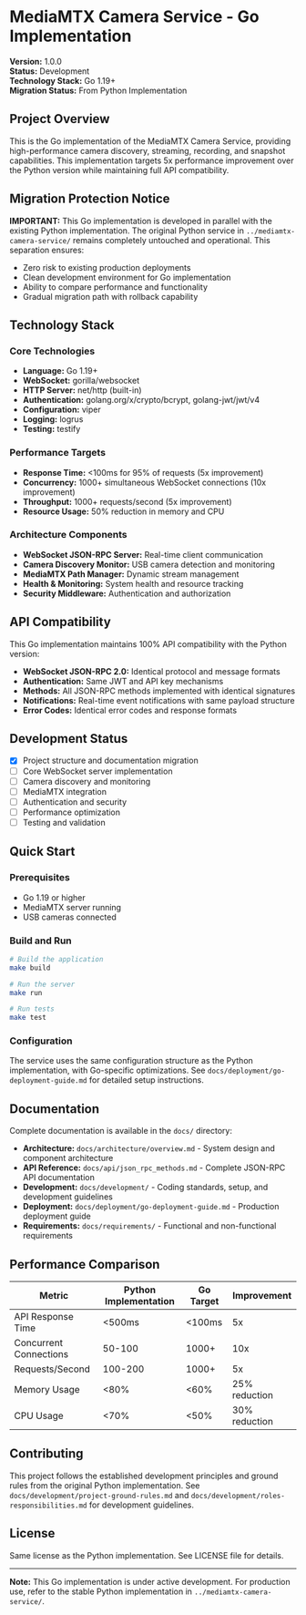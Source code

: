 # MediaMTX Camera Service - Go Implementation

**Version:** 1.0.0  
**Status:** Development  
**Technology Stack:** Go 1.19+  
**Migration Status:** From Python Implementation  

## Project Overview

This is the Go implementation of the MediaMTX Camera Service, providing high-performance camera discovery, streaming, recording, and snapshot capabilities. This implementation targets 5x performance improvement over the Python version while maintaining full API compatibility.

## Migration Protection Notice

**IMPORTANT:** This Go implementation is developed in parallel with the existing Python implementation. The original Python service in `../mediamtx-camera-service/` remains completely untouched and operational. This separation ensures:

- Zero risk to existing production deployments
- Clean development environment for Go implementation
- Ability to compare performance and functionality
- Gradual migration path with rollback capability

## Technology Stack

### Core Technologies
- **Language:** Go 1.19+
- **WebSocket:** gorilla/websocket
- **HTTP Server:** net/http (built-in)
- **Authentication:** golang.org/x/crypto/bcrypt, golang-jwt/jwt/v4
- **Configuration:** viper
- **Logging:** logrus
- **Testing:** testify

### Performance Targets
- **Response Time:** <100ms for 95% of requests (5x improvement)
- **Concurrency:** 1000+ simultaneous WebSocket connections (10x improvement)
- **Throughput:** 1000+ requests/second (5x improvement)
- **Resource Usage:** 50% reduction in memory and CPU

### Architecture Components
- **WebSocket JSON-RPC Server:** Real-time client communication
- **Camera Discovery Monitor:** USB camera detection and monitoring
- **MediaMTX Path Manager:** Dynamic stream management
- **Health & Monitoring:** System health and resource tracking
- **Security Middleware:** Authentication and authorization

## API Compatibility

This Go implementation maintains 100% API compatibility with the Python version:

- **WebSocket JSON-RPC 2.0:** Identical protocol and message formats
- **Authentication:** Same JWT and API key mechanisms
- **Methods:** All JSON-RPC methods implemented with identical signatures
- **Notifications:** Real-time event notifications with same payload structure
- **Error Codes:** Identical error codes and response formats

## Development Status

- [x] Project structure and documentation migration
- [ ] Core WebSocket server implementation
- [ ] Camera discovery and monitoring
- [ ] MediaMTX integration
- [ ] Authentication and security
- [ ] Performance optimization
- [ ] Testing and validation

## Quick Start

### Prerequisites
- Go 1.19 or higher
- MediaMTX server running
- USB cameras connected

### Build and Run
```bash
# Build the application
make build

# Run the server
make run

# Run tests
make test
```

### Configuration
The service uses the same configuration structure as the Python implementation, with Go-specific optimizations. See `docs/deployment/go-deployment-guide.md` for detailed setup instructions.

## Documentation

Complete documentation is available in the `docs/` directory:

- **Architecture:** `docs/architecture/overview.md` - System design and component architecture
- **API Reference:** `docs/api/json_rpc_methods.md` - Complete JSON-RPC API documentation
- **Development:** `docs/development/` - Coding standards, setup, and development guidelines
- **Deployment:** `docs/deployment/go-deployment-guide.md` - Production deployment guide
- **Requirements:** `docs/requirements/` - Functional and non-functional requirements

## Performance Comparison

| Metric | Python Implementation | Go Target | Improvement |
|--------|---------------------|-----------|-------------|
| API Response Time | <500ms | <100ms | 5x |
| Concurrent Connections | 50-100 | 1000+ | 10x |
| Requests/Second | 100-200 | 1000+ | 5x |
| Memory Usage | <80% | <60% | 25% reduction |
| CPU Usage | <70% | <50% | 30% reduction |

## Contributing

This project follows the established development principles and ground rules from the original Python implementation. See `docs/development/project-ground-rules.md` and `docs/development/roles-responsibilities.md` for development guidelines.

## License

Same license as the Python implementation. See LICENSE file for details.

---

**Note:** This Go implementation is under active development. For production use, refer to the stable Python implementation in `../mediamtx-camera-service/`.
